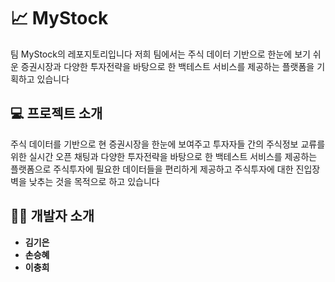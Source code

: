 # 📈 MyStock
팀 MyStock의 레포지토리입니다 저희 팀에서는 주식 데이터 기반으로 한눈에 보기 쉬운 증권시장과 다양한 투자전략을 바탕으로 한 백테스트 서비스를 제공하는 플랫폼을 기획하고 있습니다


## 💻 프로젝트 소개 
주식 데이터를 기반으로 현 증권시장을 한눈에 보여주고 투자자들 간의 주식정보 교류를 위한 실시간 오픈 채팅과 다양한 투자전략을 바탕으로 한 백테스트 서비스를 제공하는 플랫폼으로 주식투자에 필요한 데이터들을 편리하게 제공하고 주식투자에 대한 진입장벽을 낮추는 것을 목적으로 하고 있습니다

## 👨‍💻 개발자 소개
- **김기은** 
- **손승혜** 
- **이충희** 
